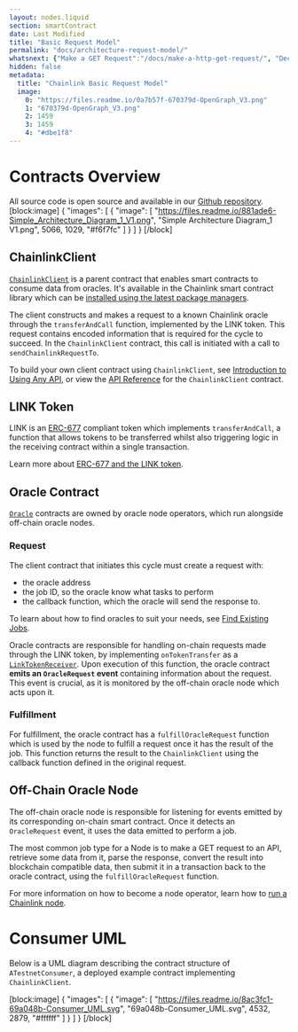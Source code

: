 ```yaml
---
layout: nodes.liquid
section: smartContract
date: Last Modified
title: "Basic Request Model"
permalink: "docs/architecture-request-model/"
whatsnext: {"Make a GET Request":"/docs/make-a-http-get-request/", "Decentralized Data Model":"/docs/architecture-decentralized-model/"}
hidden: false
metadata: 
  title: "Chainlink Basic Request Model"
  image: 
    0: "https://files.readme.io/0a7b57f-670379d-OpenGraph_V3.png"
    1: "670379d-OpenGraph_V3.png"
    2: 1459
    3: 1459
    4: "#dbe1f8"
---
```

# Contracts Overview

All source code is open source and available in our <a href="https://github.com/smartcontractkit/chainlink" target="_blank">Github repository</a>.
[block:image]
{
  "images": [
    {
      "image": [
        "https://files.readme.io/881ade6-Simple_Architecture_Diagram_1_V1.png",
        "Simple Architecture Diagram_1 V1.png",
        5066,
        1029,
        "#f6f7fc"
      ]
    }
  ]
}
[/block]
## ChainlinkClient

<a href="https://github.com/smartcontractkit/chainlink/blob/master/evm-contracts/src/v0.6/ChainlinkClient.sol" target="_blank">`ChainlinkClient`</a> is a parent contract that enables smart contracts to consume data from oracles. It's available in the Chainlink smart contract library which can be [installed using the latest package managers](../create-a-chainlinked-project/).

The client constructs and makes a request to a known Chainlink oracle through the `transferAndCall` function, implemented by the LINK token. This request contains encoded information that is required for the cycle to succeed. In the `ChainlinkClient` contract, this call is initiated with a call to `sendChainlinkRequestTo`.

To build your own client contract using `ChainlinkClient`, see [Introduction to Using Any API](../request-and-receive-data/), or view the [API Reference](../chainlink-framework/) for the `ChainlinkClient` contract.

## LINK Token

LINK is an <a href="https://github.com/ethereum/EIPs/issues/677" target="_blank">ERC-677</a> compliant token which implements `transferAndCall`, a function that allows tokens to be transferred whilst also triggering logic in the receiving contract within a single transaction.

Learn more about [ERC-677 and the LINK token](../link-token-contracts/).

## Oracle Contract

<a href="https://github.com/smartcontractkit/chainlink/blob/master/evm-contracts/src/v0.6/Oracle.sol" target="_blank">`Oracle`</a> contracts are owned by oracle node operators, which run alongside off-chain oracle nodes. 

### Request

The client contract that initiates this cycle must create a request with:

* the oracle address
* the job ID, so the oracle know what tasks to perform
* the callback function, which the oracle will send the response to.

To learn about how to find oracles to suit your needs, see [Find Existing Jobs](../listing-services/).

Oracle contracts are responsible for handling on-chain requests made through the LINK token, by implementing `onTokenTransfer` as a <a href="https://github.com/smartcontractkit/chainlink/blob/master/evm-contracts/src/v0.6/LinkTokenReceiver.sol" target="_blank">`LinkTokenReceiver`</a>. Upon execution of this function, the oracle contract **emits an `OracleRequest` event** containing information about the request. This event is crucial, as it is monitored by the off-chain oracle node which acts upon it.

### Fulfillment

For fulfillment, the oracle contract has a `fulfillOracleRequest` function which is used by the node to fulfill a request once it has the result of the job. This function returns the result to the `ChainlinkClient` using the callback function defined in the original request.

## Off-Chain Oracle Node

The off-chain oracle node is responsible for listening for events emitted by its corresponding on-chain smart contract. Once it detects an `OracleRequest` event, it uses the data emitted to perform a job. 

The most common job type for a Node is to make a GET request to an API, retrieve some data from it, parse the response, convert the result into blockchain compatible data, then submit it in a transaction back to the oracle contract, using the `fulfillOracleRequest` function.

For more information on how to become a node operator, learn how to [run a Chainlink node](../node-operator-overview/).

# Consumer UML

Below is a UML diagram describing the contract structure of `ATestnetConsumer`, a deployed example contract implementing `ChainlinkClient`.

[block:image]
{
  "images": [
    {
      "image": [
        "https://files.readme.io/8ac3fc1-69a048b-Consumer_UML.svg",
        "69a048b-Consumer_UML.svg",
        4532,
        2879,
        "#ffffff"
      ]
    }
  ]
}
[/block]